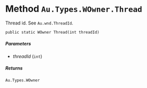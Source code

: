 # Method `Au.Types.WOwner.Thread`

Thread id. See `Au.wnd.ThreadId`.

```
public static WOwner Thread(int threadId)
```

##### Parameters

- *threadId*  (`int`)

##### Returns

`Au.Types.WOwner`